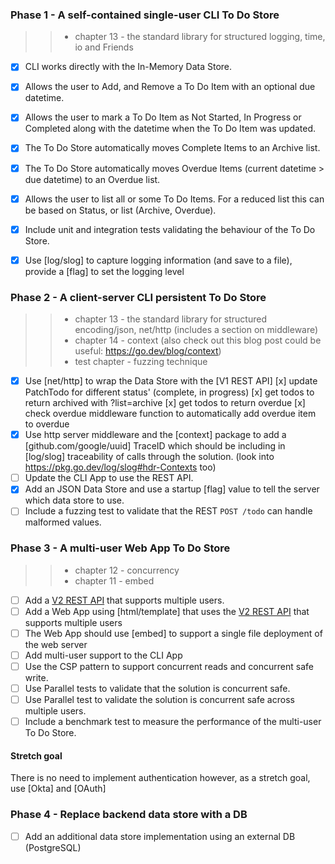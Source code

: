 ### Phase 1 - A self-contained single-user CLI To Do Store

>> - chapter 13 - the standard library for structured logging, time, io and Friends

- [x] CLI works directly with the In-Memory Data Store.
- [x] Allows the user to Add, and Remove a To Do Item with an optional due datetime.
- [x] Allows the user to mark a To Do Item as Not Started, In Progress or Completed along with the datetime when the To Do Item was updated.
- [x] The To Do Store automatically moves Complete Items to an Archive list.
- [x] The To Do Store automatically moves Overdue Items (current datetime > due datetime) to an Overdue list.
- [x] Allows the user to list all or some To Do Items.  For a reduced list this can be based on Status, or list (Archive, Overdue).
- [x] Include unit and integration tests validating the behaviour of the To Do Store.
- [x] Use [log/slog] to capture logging information (and save to a file), provide a [flag] to set the logging level


### Phase 2 - A client-server CLI persistent To Do Store

>> - chapter 13 - the standard library for structured encoding/json, net/http (includes a section on middleware)
>> - chapter 14 - context (also check out this blog post could be useful: https://go.dev/blog/context)
>> - test chapter - fuzzing technique

- [x] Use [net/http] to wrap the Data Store with the [V1 REST API]
        [x] update PatchTodo for different status' (complete, in progress)
        [x] get todos to return archived with ?list=archive
        [x] get todos to return overdue
        [x] check overdue middleware function to automatically add overdue item to overdue
- [x] Use http server middleware and the [context] package to add a [github.com/google/uuid] TraceID which should be including in [log/slog] traceability of calls through the solution. (look into https://pkg.go.dev/log/slog#hdr-Contexts too)
- [ ] Update the CLI App to use the REST API.
- [x] Add an JSON Data Store and use a startup [flag] value to tell the server which data store to use.
- [ ] Include a fuzzing test to validate that the REST `POST /todo` can handle malformed values.

### Phase 3 - A multi-user Web App To Do Store

>> - chapter 12 - concurrency 
>> - chapter 11 - embed

- [ ] Add a [V2 REST API](./to-do-app-api-v2.yaml) that supports multiple users.
- [ ] Add a Web App using [html/template] that uses the [V2 REST API](./to-do-app-api-v2.yaml) that supports multiple users
- [ ] The Web App should use [embed] to support a single file deployment of the web server
- [ ] Add multi-user support to the CLI App
- [ ] Use the CSP pattern to support concurrent reads and concurrent safe write.
- [ ] Use Parallel tests to validate that the solution is concurrent safe.
- [ ] Use Parallel test to validate the solution is concurrent safe across multiple users.
- [ ] Include a benchmark test to measure the performance of the multi-user To Do Store.

#### Stretch goal

There is no need to implement authentication however, as a stretch goal, use [Okta] and [OAuth] 

### Phase 4 - Replace backend data store with a DB

- [ ] Add an additional data store implementation using an external DB (PostgreSQL)